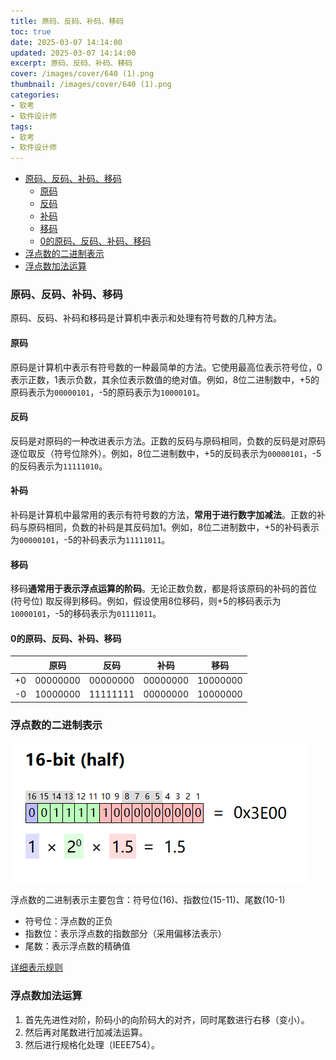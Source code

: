 ```yaml
---
title: 原码、反码、补码、移码
toc: true
date: 2025-03-07 14:14:00
updated: 2025-03-07 14:14:00
excerpt: 原码、反码、补码、移码
cover: /images/cover/640 (1).png
thumbnail: /images/cover/640 (1).png
categories:
- 软考
- 软件设计师
tags:
- 软考
- 软件设计师
---
```


- [原码、反码、补码、移码](#原码反码补码移码)
  - [原码](#原码)
  - [反码](#反码)
  - [补码](#补码)
  - [移码](#移码)
  - [0的原码、反码、补码、移码](#0的原码反码补码移码)
- [浮点数的二进制表示](#浮点数的二进制表示)
- [浮点数加法运算](#浮点数加法运算)

### 原码、反码、补码、移码

原码、反码、补码和移码是计算机中表示和处理有符号数的几种方法。

#### 原码

原码是计算机中表示有符号数的一种最简单的方法。它使用最高位表示符号位，0表示正数，1表示负数，其余位表示数值的绝对值。例如，8位二进制数中，+5的原码表示为`00000101`，-5的原码表示为`10000101`。

#### 反码

反码是对原码的一种改进表示方法。正数的反码与原码相同，负数的反码是对原码逐位取反（符号位除外）。例如，8位二进制数中，+5的反码表示为`00000101`，-5的反码表示为`11111010`。

#### 补码

补码是计算机中最常用的表示有符号数的方法，**常用于进行数字加减法**。正数的补码与原码相同，负数的补码是其反码加1。例如，8位二进制数中，+5的补码表示为`00000101`，-5的补码表示为`11111011`。  

#### 移码

移码**通常用于表示浮点运算的阶码**。无论正数负数，都是将该原码的补码的首位(符号位) 取反得到移码。例如，假设使用8位移码，则+5的移码表示为`10000101`，-5的移码表示为`01111011`。  

#### 0的原码、反码、补码、移码

|     | 原码     | 反码     | 补码     | 移码     |
| --- | -------- | -------- | -------- | -------- |
| +0  | 00000000 | 00000000 | 00000000 | 10000000 |
| -0  | 10000000 | 11111111 | 00000000 | 10000000 |

### 浮点数的二进制表示

![浮点数二进制表示](原码_反码_补码_移码/1741335147531.jpg)

浮点数的二进制表示主要包含：符号位(16)、指数位(15-11)、尾数(10-1)

- 符号位：浮点数的正负
- 指数位：表示浮点数的指数部分（采用偏移法表示）
- 尾数：表示浮点数的精确值

[详细表示规则](https://zh.wikipedia.org/wiki/%E5%8D%8A%E7%B2%BE%E5%BA%A6%E6%B5%AE%E7%82%B9%E6%95%B0)

### 浮点数加法运算

1. 首先先进性对阶，阶码小的向阶码大的对齐，同时尾数进行右移（变小）。
2. 然后再对尾数进行加减法运算。
3. 然后进行规格化处理（IEEE754）。

